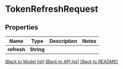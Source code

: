 # TokenRefreshRequest

## Properties
Name | Type | Description | Notes
------------ | ------------- | ------------- | -------------
**refresh** | **String** |  | 

[[Back to Model list]](../README.md#documentation-for-models) [[Back to API list]](../README.md#documentation-for-api-endpoints) [[Back to README]](../README.md)


